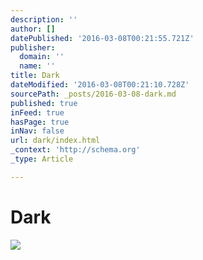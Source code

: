 ```yaml
---
description: ''
author: []
datePublished: '2016-03-08T00:21:55.721Z'
publisher:
  domain: ''
  name: ''
title: Dark
dateModified: '2016-03-08T00:21:10.728Z'
sourcePath: _posts/2016-03-08-dark.md
published: true
inFeed: true
hasPage: true
inNav: false
url: dark/index.html
_context: 'http://schema.org'
_type: Article

---
```

# Dark
![](https://the-grid-user-content.s3-us-west-2.amazonaws.com/49f5bca5-8655-4028-b13e-bb2d65a14042.png)